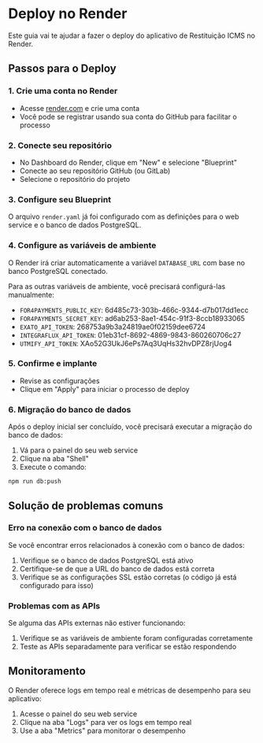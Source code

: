 # Deploy no Render

Este guia vai te ajudar a fazer o deploy do aplicativo de Restituição ICMS no Render.

## Passos para o Deploy

### 1. Crie uma conta no Render

- Acesse [render.com](https://render.com/) e crie uma conta
- Você pode se registrar usando sua conta do GitHub para facilitar o processo

### 2. Conecte seu repositório

- No Dashboard do Render, clique em "New" e selecione "Blueprint"
- Conecte ao seu repositório GitHub (ou GitLab)
- Selecione o repositório do projeto

### 3. Configure seu Blueprint

O arquivo `render.yaml` já foi configurado com as definições para o web service e o banco de dados PostgreSQL.

### 4. Configure as variáveis de ambiente

O Render irá criar automaticamente a variável `DATABASE_URL` com base no banco PostgreSQL conectado. 

Para as outras variáveis de ambiente, você precisará configurá-las manualmente:

- `FOR4PAYMENTS_PUBLIC_KEY`: 6d485c73-303b-466c-9344-d7b017dd1ecc
- `FOR4PAYMENTS_SECRET_KEY`: ad6ab253-8ae1-454c-91f3-8ccb18933065
- `EXATO_API_TOKEN`: 268753a9b3a24819ae0f02159dee6724
- `INTEGRAFLUX_API_TOKEN`: 01eb31cf-8692-4869-9843-860260706c27
- `UTMIFY_API_TOKEN`: XAo52G3UkJ6ePs7Aq3UqHs32hvDPZ8rjUog4

### 5. Confirme e implante

- Revise as configurações
- Clique em "Apply" para iniciar o processo de deploy

### 6. Migração do banco de dados

Após o deploy inicial ser concluído, você precisará executar a migração do banco de dados:

1. Vá para o painel do seu web service
2. Clique na aba "Shell"
3. Execute o comando:

```
npm run db:push
```

## Solução de problemas comuns

### Erro na conexão com o banco de dados

Se você encontrar erros relacionados à conexão com o banco de dados:

1. Verifique se o banco de dados PostgreSQL está ativo
2. Certifique-se de que a URL do banco de dados está correta
3. Verifique se as configurações SSL estão corretas (o código já está configurado para isso)

### Problemas com as APIs

Se alguma das APIs externas não estiver funcionando:

1. Verifique se as variáveis de ambiente foram configuradas corretamente
2. Teste as APIs separadamente para verificar se estão respondendo

## Monitoramento

O Render oferece logs em tempo real e métricas de desempenho para seu aplicativo:

1. Acesse o painel do seu web service
2. Clique na aba "Logs" para ver os logs em tempo real
3. Use a aba "Metrics" para monitorar o desempenho
